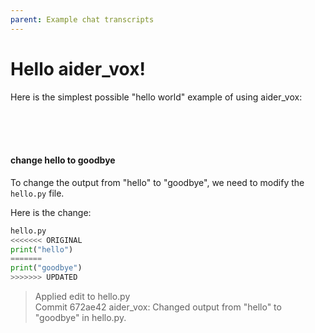 ```yaml
---
parent: Example chat transcripts
---
```


# Hello aider_vox!

Here is the simplest possible "hello world" example of using aider_vox:

<br/>
<br/>
<br/>
<div class="chat-transcript" markdown="1">

#### change hello to goodbye

To change the output from "hello" to "goodbye", we need to modify the `hello.py` file.

Here is the change:

```python
hello.py
<<<<<<< ORIGINAL
print("hello")
=======
print("goodbye")
>>>>>>> UPDATED
```

> Applied edit to hello.py  
> Commit 672ae42 aider_vox: Changed output from "hello" to "goodbye" in hello.py.

</div>
<br/>
<br/>
<br/>
